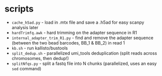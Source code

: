 # scripts

- `cache_h5ad.py` - load in .mtx file and save a .h5ad for easy scanpy analysis later
- `hardTrimfq.awk` - hard trimming on the adapter sequence in R1
- `internal_adapter_trim_R1.py` - find and remove the adapter sequence (between the two bead barcodes, BB_1 & BB_2) in read 1
- `kb.sh` - run kallisto/bustools
- `split_dedup.sh` - parallelized umi_tools deduplication (split reads across chromosomes, then dedup!)
- `splitNfqs.py` - split a fastq file into N chunks (parallelized, uses an easy `sed` command)